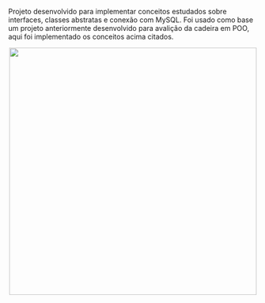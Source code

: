 Projeto desenvolvido para implementar conceitos estudados sobre interfaces, classes abstratas e conexão com MySQL.
Foi usado como base um projeto anteriormente desenvolvido para avalição da cadeira em POO, aqui foi implementado os conceitos acima citados.
<div align="center">
<img src="https://user-images.githubusercontent.com/90515231/183993640-ac1c2d29-c72f-4ac0-98fa-58ae15fd078c.png" width="500px"/>
</div>
